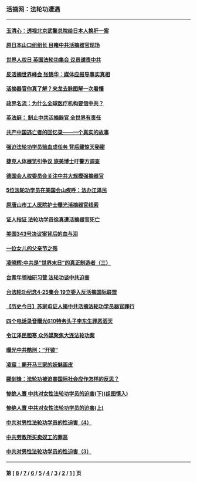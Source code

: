 ### 活摘网：法轮功遭遇
---
#### [玉清心：透视北京武警总院给日本人换肝一案](../../pages/nf5881/n13771978.md?01200430) 
#### [原日本山口组组长 目睹中共活摘器官现场](../../pages/nf5881/n13767360.md?01200430) 
#### [世界人权日 英国法轮功集会 议员谴责中共](../../pages/nf5881/n13431763.md?01200430) 
#### [反活摘世界峰会 张锦华：媒体应报导事实真相](../../pages/nf5881/n13278502.md?01200430) 
#### [活摘器官你真了解？来龙去脉图解一次看懂](../../pages/nf5881/n13013820.md?01200430) 
#### [政界名流：为什么全球医疗机构要信中共？](../../pages/nf5881/n11945479.md?01200430) 
#### [英法庭： 制止中共活摘器官 全世界有责任](../../pages/nf5881/n11330691.md?01200430) 
#### [共产中国逃亡者的回忆录——一个真实的故事](../../pages/nf5881/n10918649.md?01200430) 
#### [强迫法轮功学员验血成任务 背后藏惊天秘密](../../pages/nf5881/n4252384.md?01200430) 
#### [捷克人体展览引争议 旅美博士吁警方调查](../../pages/nf5881/n9429187.md?01200430) 
#### [德国会人权委员会关注中共大规模强摘器官](../../pages/nf5881/n8418950.md?01200430) 
#### [5位法轮功学员在美国会山疾呼：法办江泽民](../../pages/nf5881/n8101519.md?01200430) 
#### [原唐山市工人医院护士曝光活摘器官线索](../../pages/nf5881/n8076384.md?01200430) 
#### [证人指证 法轮功学员徐真遭活摘器官死亡](../../pages/nf5881/n8042467.md?01200430) 
#### [美国343号决议案背后的血与泪](../../pages/nf5881/n8020684.md?01200430) 
#### [一位女儿的父亲节之殇](../../pages/nf5881/n8014122.md?01200430) 
#### [凌晓辉:中共是“世界末日”的真正制造者（三）](../../pages/nf5881/n4210333.md?01200430) 
#### [台青年领袖研习营 法轮功谈中共迫害](../../pages/nf5881/n4141857.md?01200430) 
#### [台法轮功纪念4‧25集会 19立委入反活摘国际联盟](../../pages/nf5881/n4141821.md?01200430) 
#### [【历史今日】苏家屯证人揭中共活摘法轮功学员器官罪行](../../pages/nf5881/n4135912.md?01200430) 
#### [四个电话录音曝光610特务头子李东生罪恶滔天](../../pages/nf5881/n4040060.md?01200430) 
#### [令江泽民胆寒 众外媒聚焦大连法轮功案](../../pages/nf5881/n3932671.md?01200430) 
#### [曝光中共酷刑：“开锁”](../../pages/nf5881/n3889373.md?01200430) 
#### [凌宸：撕开马三家的妖魅画皮](../../pages/nf5881/n3849369.md?01200430) 
#### [郦剑锋：法轮功被迫害国际社会应作怎样的反思？](../../pages/nf5881/n3824560.md?01200430) 
#### [惨绝人寰 中共对女性法轮功学员的迫害(下)(组图慎入)](../../pages/nf5881/n3816285.md?01200430) 
#### [惨绝人寰 中共对女性法轮功学员的迫害(上)](../../pages/nf5881/n3815374.md?01200430) 
#### [中共对男性法轮功学员的性迫害（4）](../../pages/nf5881/n3769144.md?01200430) 
#### [中共劳教所买卖奴工的罪恶](../../pages/nf5881/n3769378.md?01200430) 
#### [中共对男性法轮功学员的性迫害（3）](../../pages/nf5881/n3768231.md?01200430) 

---
#### 第 [ [8](./8.md?01200430) / [7](./7.md?01200430) / [6](./6.md?01200430) / [5](./5.md?01200430) / [4](./4.md?01200430) / [3](./3.md?01200430) / [2](./2.md?01200430) / [1](./1.md?01200430) ] 页
